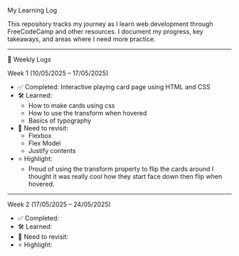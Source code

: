 My Learning Log

This repository tracks my journey as I learn web development through FreeCodeCamp and other resources. I document my progress, key takeaways, and areas where I need more practice.

---

📅 Weekly Logs

Week 1 (10/05/2025 – 17/05/2025)

- ✅ Completed: Interactive playing card page using HTML and CSS 
- 🛠 Learned:
  - How to make cards using css
  - How to use the transform when hovered
  - Basics of typography 
- 🤔 Need to revisit:
  - Flexbox
  - Flex Model
  - Justify contents
- ⭐ Highlight:
  - Proud of using the transform property to flip the cards around I thought it was really cool how they start face down then flip when hovered.

---

Week 2 (17/05/2025 – 24/05/2025)

- ✅ Completed:
- 🛠 Learned:
- 🤔 Need to revisit:
- ⭐ Highlight:
